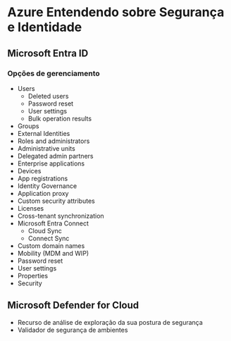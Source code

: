 # Azure Entendendo sobre Segurança e Identidade
## Microsoft Entra ID
### Opções de gerenciamento
* Users
  * Deleted users
  * Password reset
  * User settings
  * Bulk operation results
* Groups
* External Identities
* Roles and administrators
* Administrative units
* Delegated admin partners
* Enterprise applications
* Devices
* App registrations
* Identity Governance
* Application proxy
* Custom security attributes
* Licenses
* Cross-tenant synchronization
* Microsoft Entra Connect
  * Cloud Sync
  * Connect Sync
* Custom domain names
* Mobility (MDM and WIP)
* Password reset
* User settings
* Properties
* Security
## Microsoft Defender for Cloud
* Recurso de análise de exploração da sua postura de segurança
* Validador de segurança de ambientes

